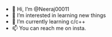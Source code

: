- 👋 Hi, I’m @Neeraj00011
- 👀 I’m interested in learning new things
- 🌱 I’m currently learning c/c++
- 📫 You can reach me on insta.

<!---
Neeraj00011/Neeraj00011 is a ✨ special ✨ repository because its `README.md` (this file) appears on your GitHub profile.
You can click the Preview link to take a look at your changes.
--->
